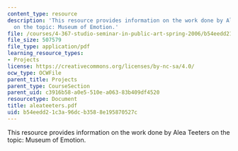 ```yaml
---
content_type: resource
description: 'This resource provides information on the work done by Alea Teeters
  on the topic: Museum of Emotion.'
file: /courses/4-367-studio-seminar-in-public-art-spring-2006/b54eedd21c3a96dcb3588e195870527c_aleateeters.pdf
file_size: 507579
file_type: application/pdf
learning_resource_types:
- Projects
license: https://creativecommons.org/licenses/by-nc-sa/4.0/
ocw_type: OCWFile
parent_title: Projects
parent_type: CourseSection
parent_uid: c3916b58-a0e5-510e-a063-83b409df4520
resourcetype: Document
title: aleateeters.pdf
uid: b54eedd2-1c3a-96dc-b358-8e195870527c
---
```

This resource provides information on the work done by Alea Teeters on the topic: Museum of Emotion.